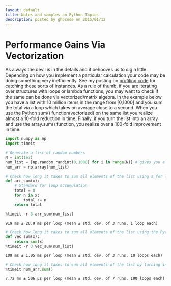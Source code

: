 ```yaml
---
layout: default
title: Notes and samples on Python Topics
description: posted by ghbcode on 2015/01/12
---
```


# Performance Gains Via Vectorization

As always the devil is in the details and it behooves us to dig a little. Depending on how you implement a particular calculation your code may be doing something very inefficiently. See my posting on [profiling code](https://ghbcode.github.io/website/notebooks/troubleshooting-code.html#Profiling-Code) for catching these sorts of instances. As a rule of thumb, if you are iterating over structures with loops or lambda functions, you may want to check if the same can be done via vectorized/matrix algebra. In the example below you have a list with 10 million items in the range from [0,1000] and you sum the total via a loop which takes on average close to a second. When you use the Python sum() function(vectorized) on the same list you realize almost a 10-fold reduction in time. Finally, if you turn the list into an array and use the array.sum() function, you realize over a 100-fold improvement in time. 


```python
import numpy as np
import timeit
```


```python
# Generate a list of random numbers
N = int(1e7)
num_list = [np.random.randint(0,1000) for i in range(N)] # gives you a list with elements in the [0,1000] range
num_arr = np.array(num_list)
```


```python
# Check how long it takes to sum all elements of the list using a for loop
def arr_sum(x):
    # Standard for loop accumulation
    total = 0
    for n in x:
        total += n
    return total

%timeit -r 3 arr_sum(num_list)
```

    919 ms ± 20.9 ms per loop (mean ± std. dev. of 3 runs, 1 loop each)



```python
# Check how long it takes to sum all elements of the list using the Python standard library "sum()"
def vec_sum(x):
    return sum(x)
%timeit -r 3 vec_sum(num_list)
```

    109 ms ± 1.05 ms per loop (mean ± std. dev. of 3 runs, 10 loops each)



```python
# Check how long it takes to sum all elements of the list by turning into arran and then using the sum() function
%timeit num_arr.sum()
```

    7.72 ms ± 506 µs per loop (mean ± std. dev. of 7 runs, 100 loops each)

